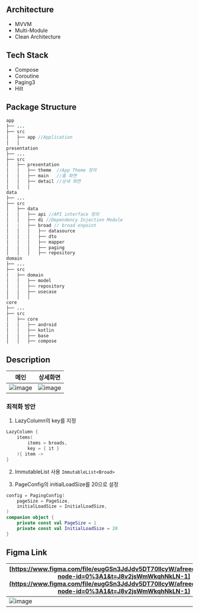 ## Architecture

- MVVM
- Multi-Module
- Clean Architecture

## Tech Stack

- Compose
- Coroutine
- Paging3
- Hilt

## Package Structure

```java
app
├── ...
├── src
│   ├── app //Application            
│   │                  
presentation
├── ...
├── src
│   ├── presentation 
│   │   ├── theme  //App Theme 정의       
│   │   ├── main   //홈 화면                
│   │   ├── detail //상세 화면 
│   │   │ 
data                                       
├── ...                                     
├── src               
│   ├── data                              
│   │   ├── api //API interface 정의
│   │   ├── di //Dependency Injection Module
│   |   ├── broad // broad enpoint 
│   │   │   ├── datasource                
│   │   │   ├── dto  
│   │   │   ├── mapper                  
│   │   │   ├── paging      
│   │   │   ├── repository
domain                                    
├── ...                                 
├── src                                         
│   ├── domain                                  
│   │   ├── model              
│   │   ├── repository  
│   │   ├── usecase                  
│   │   │                
core
├── ...
├── src
│   ├── core
│   │   ├── android               
│   │   ├── kotlin  
│   │   ├── base                  
│   │   ├── compose      
```
## Description
| 메인                                                       | 상세화면                                                           | 
| ------------------------------------------------------------ | ------------------------------------------------------------ |
| ![image](https://user-images.githubusercontent.com/70064912/211198022-f13457c0-c82c-453a-8713-7a00ae0fbb2e.png) |![image](https://user-images.githubusercontent.com/70064912/211198027-0619077e-34bb-404a-a2fb-d0517d25aebb.png) |

### 최적화 방안

1. LazyColumn의 key를 지정
``` kotlin
LazyColumn {
    items(
        items = broads,
        key = { it }
    ){ item ->
}
```
2. ImmutableList 사용
 ```ImmutableList<Broad>```

3. PageConfig의 initialLoadSize를 20으로 설정
```kotlin
config = PagingConfig(
    pageSize = PageSize,
    initialLoadSize = InitialLoadSize,
)
companion object {
    private const val PageSize = 1
    private const val InitialLoadSize = 20
}
```


## Figma Link

|     [https://www.figma.com/file/eugGSn3JdJdv5DT70llcyW/afreeca_assignment?node-id=0%3A1&t=J8v2jsWmWkqhNkLN-1](https://www.figma.com/file/eugGSn3JdJdv5DT70llcyW/afreeca_assignment?node-id=0%3A1&t=J8v2jsWmWkqhNkLN-1)                                             |
| ------------------------------------------------------------ |
| ![image](https://user-images.githubusercontent.com/70064912/211197633-530fc5ce-b1f3-45b8-8660-dd446af402ce.png) | 
